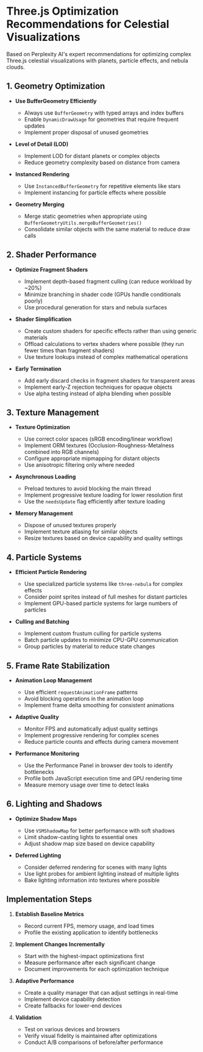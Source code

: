 # Three.js Optimization Recommendations for Celestial Visualizations

Based on Perplexity AI's expert recommendations for optimizing complex Three.js celestial visualizations with planets, particle effects, and nebula clouds.

## 1. Geometry Optimization

- **Use BufferGeometry Efficiently**
  - Always use `BufferGeometry` with typed arrays and index buffers
  - Enable `DynamicDrawUsage` for geometries that require frequent updates
  - Implement proper disposal of unused geometries

- **Level of Detail (LOD)**
  - Implement LOD for distant planets or complex objects
  - Reduce geometry complexity based on distance from camera

- **Instanced Rendering**
  - Use `InstancedBufferGeometry` for repetitive elements like stars
  - Implement instancing for particle effects where possible

- **Geometry Merging**
  - Merge static geometries when appropriate using `BufferGeometryUtils.mergeBufferGeometries()`
  - Consolidate similar objects with the same material to reduce draw calls

## 2. Shader Performance

- **Optimize Fragment Shaders**
  - Implement depth-based fragment culling (can reduce workload by ~20%)
  - Minimize branching in shader code (GPUs handle conditionals poorly)
  - Use procedural generation for stars and nebula surfaces

- **Shader Simplification**
  - Create custom shaders for specific effects rather than using generic materials
  - Offload calculations to vertex shaders where possible (they run fewer times than fragment shaders)
  - Use texture lookups instead of complex mathematical operations

- **Early Termination**
  - Add early discard checks in fragment shaders for transparent areas
  - Implement early-Z rejection techniques for opaque objects
  - Use alpha testing instead of alpha blending when possible

## 3. Texture Management

- **Texture Optimization**
  - Use correct color spaces (sRGB encoding/linear workflow)
  - Implement ORM textures (Occlusion-Roughness-Metalness combined into RGB channels)
  - Configure appropriate mipmapping for distant objects
  - Use anisotropic filtering only where needed

- **Asynchronous Loading**
  - Preload textures to avoid blocking the main thread
  - Implement progressive texture loading for lower resolution first
  - Use the `needsUpdate` flag efficiently after texture loading

- **Memory Management**
  - Dispose of unused textures properly
  - Implement texture atlasing for similar objects
  - Resize textures based on device capability and quality settings

## 4. Particle Systems

- **Efficient Particle Rendering**
  - Use specialized particle systems like `three-nebula` for complex effects
  - Consider point sprites instead of full meshes for distant particles
  - Implement GPU-based particle systems for large numbers of particles

- **Culling and Batching**
  - Implement custom frustum culling for particle systems
  - Batch particle updates to minimize CPU-GPU communication
  - Group particles by material to reduce state changes

## 5. Frame Rate Stabilization

- **Animation Loop Management**
  - Use efficient `requestAnimationFrame` patterns
  - Avoid blocking operations in the animation loop
  - Implement frame delta smoothing for consistent animations

- **Adaptive Quality**
  - Monitor FPS and automatically adjust quality settings
  - Implement progressive rendering for complex scenes
  - Reduce particle counts and effects during camera movement

- **Performance Monitoring**
  - Use the Performance Panel in browser dev tools to identify bottlenecks
  - Profile both JavaScript execution time and GPU rendering time
  - Measure memory usage over time to detect leaks

## 6. Lighting and Shadows

- **Optimize Shadow Maps**
  - Use `VSMShadowMap` for better performance with soft shadows
  - Limit shadow-casting lights to essential ones
  - Adjust shadow map size based on device capability

- **Deferred Lighting**
  - Consider deferred rendering for scenes with many lights
  - Use light probes for ambient lighting instead of multiple lights
  - Bake lighting information into textures where possible

## Implementation Steps

1. **Establish Baseline Metrics**
   - Record current FPS, memory usage, and load times
   - Profile the existing application to identify bottlenecks

2. **Implement Changes Incrementally**
   - Start with the highest-impact optimizations first
   - Measure performance after each significant change
   - Document improvements for each optimization technique

3. **Adaptive Performance**
   - Create a quality manager that can adjust settings in real-time
   - Implement device capability detection
   - Create fallbacks for lower-end devices

4. **Validation**
   - Test on various devices and browsers
   - Verify visual fidelity is maintained after optimizations
   - Conduct A/B comparisons of before/after performance
